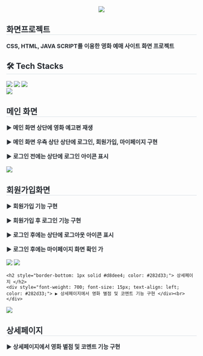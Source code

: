 <div align= "center">
    <img src="https://capsule-render.vercel.app/api?type=cylinder&color=543898&height=120&text=이젠무비%20-%20화면프로젝트&animation=&fontColor=ffffff&fontSize=40" />
    </div>
    <div style="text-align: left;"> 
    <h2 style="border-bottom: 1px solid #d8dee4; color: #282d33;"> 화면프로젝트 </h2>  
    <div style="font-weight: 700; font-size: 15px; text-align: left; color: #282d33;"> CSS, HTML, JAVA SCRIPT를 이용한 영화 예매 사이트 화면 프로젝트 </div> 
    </div>
    <div style="text-align: left;">
    <h2 style="border-bottom: 1px solid #d8dee4; color: #282d33;"> 🛠️ Tech Stacks </h2>
    <div style="margin: ; text-align: left;" "text-align: left;"> <img src="https://img.shields.io/badge/CSS3-1572B6?style=flat&logo=CSS3&logoColor=white">
          <img src="https://img.shields.io/badge/HTML5-E34F26?style=flat&logo=HTML5&logoColor=white">
          <img src="https://img.shields.io/badge/Javascript-F7DF1E?style=flat&logo=Javascript&logoColor=white">
          </div>
    </div>
 </div>
    

<div>
    <div style="text-align: left;"> 
    <img src="![main](https://github.com/saeeeem2/HTML_CSS_JS_TeamProject/assets/32377963/e8ab6efe-4d79-42ff-aa11-1c8d2e0317e9))">
    <h2 style="border-bottom: 1px solid #d8dee4; color: #282d33;"> 메인 화면 </h2>  
    <div style="font-weight: 700; font-size: 15px; text-align: left; color: #282d33;"> ▶ 메인 화면 상단에 영화 예고편 재생 </div> <br>
    <div style="font-weight: 700; font-size: 15px; text-align: left; color: #282d33;"> ▶ 메인 화면 우측 상단 상단에 로그인, 회원가입, 마이페이지 구현  </div><br>
    <div style="font-weight: 700; font-size: 15px; text-align: left; color: #282d33;"> ▶ 로그인 전에는 상단에 로그인 아이콘 표시  </div><br>
    </div>
</div>

<div>
    <div style="text-align: left;"> 
    <img src="회원가입">
    <h2 style="border-bottom: 1px solid #d8dee4; color: #282d33;"> 회원가입화면 </h2>  
    <div style="font-weight: 700; font-size: 15px; text-align: left; color: #282d33;"> ▶ 회원가입 기능 구현 </div><br>
    <div style="font-weight: 700; font-size: 15px; text-align: left; color: #282d33;"> ▶ 회원가입 후 로그인 기능 구현 </div> <br>
    <div style="font-weight: 700; font-size: 15px; text-align: left; color: #282d33;"> ▶ 로그인 후에는 상단에 로그아웃 아이콘 표시  </div><br>
    <div style="font-weight: 700; font-size: 15px; text-align: left; color: #282d33;"> ▶ 로그인 후에는 마이페이지 화면 확인 가 </div><br>
    </div>
</div>

<div>
    <div style="text-align: left;"> 
    <img src="회원가입">
    <img src="![마이페이지](https://github.com/saeeeem2/HTML_CSS_JS_TeamProject/assets/32377963/6428bfa4-4488-4fa1-950b-a904cc318cbb)">

    <h2 style="border-bottom: 1px solid #d8dee4; color: #282d33;"> 상세페이지 </h2>  
    <div style="font-weight: 700; font-size: 15px; text-align: left; color: #282d33;"> ▶ 상세페이지에서 영화 별점 및 코멘트 기능 구현 </div><br>
    </div>
</div>

<div>
    <div style="text-align: left;"> 
    <img src="회원가입">
    <h2 style="border-bottom: 1px solid #d8dee4; color: #282d33;"> 상세페이지 </h2>  
    <div style="font-weight: 700; font-size: 15px; text-align: left; color: #282d33;"> ▶ 상세페이지에서 영화 별점 및 코멘트 기능 구현 </div><br>
    </div>
</div>
